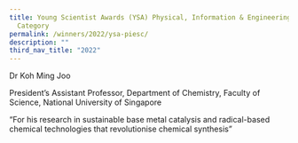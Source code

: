 ```yaml
---
title: Young Scientist Awards (YSA) Physical, Information & Engineering Sciences
  Category
permalink: /winners/2022/ysa-piesc/
description: ""
third_nav_title: "2022"
---
```

Dr Koh Ming Joo

President’s Assistant Professor, Department of Chemistry, Faculty of Science, National University of Singapore

“For his research in sustainable base metal catalysis and radical-based chemical technologies that revolutionise chemical synthesis”

